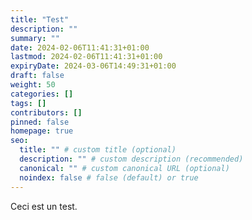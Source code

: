 ```yaml
---
title: "Test"
description: ""
summary: ""
date: 2024-02-06T11:41:31+01:00
lastmod: 2024-02-06T11:41:31+01:00
expiryDate: 2024-03-06T14:49:31+01:00
draft: false
weight: 50
categories: []
tags: []
contributors: []
pinned: false
homepage: true
seo:
  title: "" # custom title (optional)
  description: "" # custom description (recommended)
  canonical: "" # custom canonical URL (optional)
  noindex: false # false (default) or true
---
```


Ceci est un test.